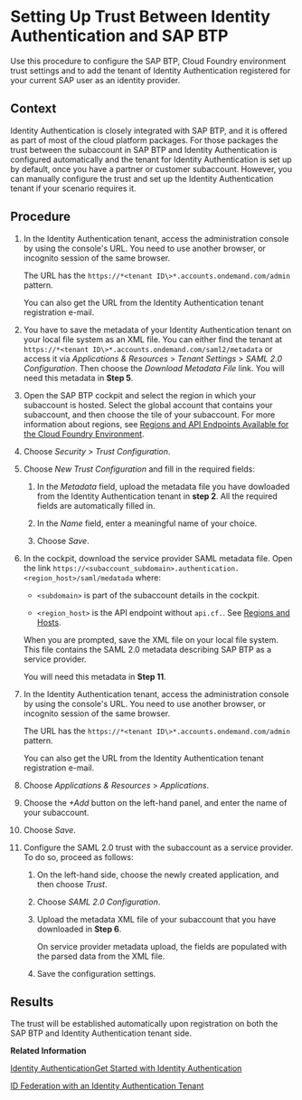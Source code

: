 <!-- loio9dba751c208f4435a711c26b20945980 -->

# Setting Up Trust Between Identity Authentication and SAP BTP

Use this procedure to configure the SAP BTP, Cloud Foundry environment trust settings and to add the tenant of Identity Authentication registered for your current SAP user as an identity provider.



<a name="loio9dba751c208f4435a711c26b20945980__context_iz1_g2x_k2b"/>

## Context

Identity Authentication is closely integrated with SAP BTP, and it is offered as part of most of the cloud platform packages. For those packages the trust between the subaccount in SAP BTP and Identity Authentication is configured automatically and the tenant for Identity Authentication is set up by default, once you have a partner or customer subaccount. However, you can manually configure the trust and set up the Identity Authentication tenant if your scenario requires it.



<a name="loio9dba751c208f4435a711c26b20945980__steps_s32_x44_fbb"/>

## Procedure

1.  In the Identity Authentication tenant, access the administration console by using the console's URL. You need to use another browser, or incognito session of the same browser.

    The URL has the `https://*<tenant ID\>*.accounts.ondemand.com/admin` pattern.

    You can also get the URL from the Identity Authentication tenant registration e-mail.

2.  You have to save the metadata of your Identity Authentication tenant on your local file system as an XML file. You can either find the tenant at `https://*<tenant ID\>*.accounts.ondemand.com/saml2/metadata` or access it via *Applications & Resources* \> *Tenant Settings* \> *SAML 2.0 Configuration*. Then choose the *Download Metadata File* link. You will need this metadata in **Step 5**.

3.  Open the SAP BTP cockpit and select the region in which your subaccount is hosted. Select the global account that contains your subaccount, and then choose the tile of your subaccount. For more information about regions, see [Regions and API Endpoints Available for the Cloud Foundry Environment](../10-concepts/Regions_350356d.md#loiof344a57233d34199b2123b9620d0bb41).

4.  Choose *Security* \> *Trust Configuration*.

5.  Choose *New Trust Configuration* and fill in the required fields:

    1.  In the *Metadata* field, upload the metadata file you have dowloaded from the Identity Authentication tenant in **step 2**. All the required fields are automatically filled in.

    2.  In the *Name* field, enter a meaningful name of your choice.

    3.  Choose *Save*.


6.  In the cockpit, download the service provider SAML metadata file. Open the link `https://<subaccount_subdomain>.authentication.<region_host>/saml/medatada` where:

    -   `<subdomain>` is part of the subaccount details in the cockpit.

    -   `<region_host>` is the API endpoint without `api.cf.`. See [Regions and Hosts](https://help.sap.com/viewer/65de2977205c403bbc107264b8eccf4b/Cloud/en-US/350356d1dc314d3199dca15bd2ab9b0e.html).


    When you are prompted, save the XML file on your local file system. This file contains the SAML 2.0 metadata describing SAP BTP as a service provider.

    You will need this metadata in **Step 11**.

7.  In the Identity Authentication tenant, access the administration console by using the console's URL. You need to use another browser, or incognito session of the same browser.

    The URL has the `https://*<tenant ID\>*.accounts.ondemand.com/admin` pattern.

    You can also get the URL from the Identity Authentication tenant registration e-mail.

8.  Choose *Applications & Resources* \> *Applications*.

9.  Choose the *+Add* button on the left-hand panel, and enter the name of your subaccount.

10. Choose *Save*.

11. Configure the SAML 2.0 trust with the subaccount as a service provider. To do so, proceed as follows:

    1.  On the left-hand side, choose the newly created application, and then choose *Trust*.

    2.  Choose *SAML 2.0 Configuration*.

    3.  Upload the metadata XML file of your subaccount that you have downloaded in **Step 6**.

        On service provider metadata upload, the fields are populated with the parsed data from the XML file.

    4.  Save the configuration settings.





<a name="loio9dba751c208f4435a711c26b20945980__result_qz1_g2x_k2b"/>

## Results

The trust will be established automatically upon registration on both the SAP BTP and Identity Authentication tenant side.

**Related Information**  


[Identity AuthenticationGet Started with Identity Authentication](https://help.sap.com/viewer/6d6d63354d1242d185ab4830fc04feb1/Cloud/en-US/31af7da133874e199a7df1d42905241b.html)

[ID Federation with an Identity Authentication Tenant](https://help.sap.com/viewer/65de2977205c403bbc107264b8eccf4b/Cloud/en-US/d3df5b457d0c43fca117da0dc14e2f0d.html)

